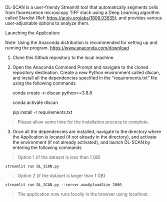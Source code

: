 DL-SCAN is a user-friendy Streamlit tool that automatically segments cells from fluorescence microscopy TIFF stack using a Deep Learning algorithm called Stardist (Ref: https://arxiv.org/abs/1806.03535),  and provides various user-adjustable options to analyze them. 

Launching the Application:

Note: Using the Anaconda distribution is recommended for setting up and running the program. 
https://www.anaconda.com/download

1. Clone this Github repository to the local machine.

2. Open the Anaconda Command Prompt and navigate to the cloned repository destination. Create a new Python environment called dlscan, and install all the dependencies specified in the “requirements.txt” file using the following commands

	conda create -n dlscan python==3.8.8

	conda activate dlscan

	pip install -r requirements.txt 

> Please allow some time for the installation process to complete.

3. Once all the dependencies are installed, navigate to the directory where the Application is located (if not already in the directory), and activate the environment (if not already activated), and launch DL-SCAN by entering the following commands

> Option 1 (if the dataset is less than 1 GB)

	streamlit run DL_SCAN.py

> Option 2 (if the dataset is larger than 1 GB)

	streamlit run DL_SCAN.py --server.maxUploadSize 2000

> The application now runs locally in the browser using localhost.
